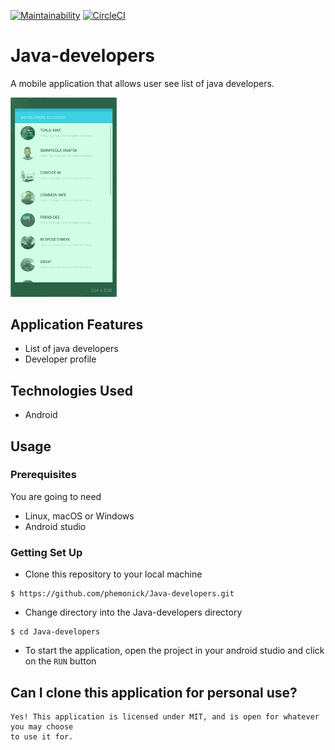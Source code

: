 [![Maintainability](https://api.codeclimate.com/v1/badges/d89195fc53739793c4bb/maintainability)](https://codeclimate.com/github/phemonick/Java-developers/maintainability)
[![CircleCI](https://circleci.com/gh/phemonick/Java-developers.svg?style=svg)](https://circleci.com/gh/phemonick/Java-developers)
# Java-developers
A mobile application that allows user see list of java developers.

<img width="170" alt="short-clip" src="/wireframes/mock.gif">
<br />

## Application Features
- List of java developers
- Developer profile

## Technologies Used
- Android

## Usage

### Prerequisites ###
You are going to need

* Linux, macOS or Windows
* Android studio

### Getting Set Up ###

* Clone this repository to your local machine
```
$ https://github.com/phemonick/Java-developers.git
```
* Change directory into the Java-developers directory
```
$ cd Java-developers
```
* To start the application, open the project in your android studio and click on the `RUN` button


## Can I clone this application for personal use? ##

```
Yes! This application is licensed under MIT, and is open for whatever you may choose
to use it for.
```

